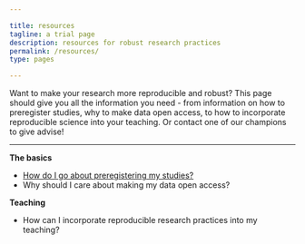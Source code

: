 ```yaml
---

title: resources
tagline: a trial page
description: resources for robust research practices
permalink: /resources/
type: pages

---
```


Want to make your research more reproducible and robust? This page should give you all the information you need - from information on how to preregister studies, why to make data open access, to how to incorporate reproducible science into your teaching. Or contact one of our champions to give advise!

---

**The basics**

* [How do I go about preregistering my studies?](/new-theme/resource_1/)
* Why should I care about making my data open access?

**Teaching**

* How can I incorporate reproducible research practices into my teaching?
